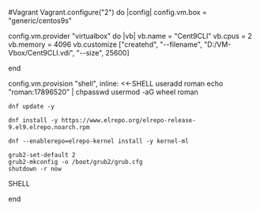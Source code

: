 #Vagrant
Vagrant.configure("2") do |config|
  config.vm.box = "generic/centos9s" 

  config.vm.provider "virtualbox" do |vb|
    vb.name = "Cent9CLI" 
    vb.cpus = 2
    vb.memory = 4096
    vb.customize ["createhd", "--filename", "D:/VM-Vbox/Cent9CLI.vdi", "--size", 25600] 

  end

  config.vm.provision "shell", inline: <<-SHELL
    useradd roman
    echo "roman:17896520" | chpasswd
    usermod -aG wheel roman

    dnf update -y

    dnf install -y https://www.elrepo.org/elrepo-release-9.el9.elrepo.noarch.rpm

    dnf --enablerepo=elrepo-kernel install -y kernel-ml

    grub2-set-default 2 
    grub2-mkconfig -o /boot/grub2/grub.cfg
    shutdown -r now
  SHELL

end

